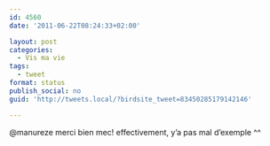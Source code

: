 ```yaml
---
id: 4560
date: '2011-06-22T08:24:33+02:00'

layout: post
categories:
  - Vis ma vie
tags:
  - tweet
format: status
publish_social: no
guid: 'http://tweets.local/?birdsite_tweet=83450285179142146'

---
```


@manureze merci bien mec! effectivement, y’a pas mal d’exemple ^^